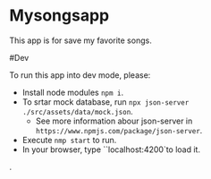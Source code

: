 # Mysongsapp

This app is for save my favorite songs.

#Dev

To run this app into dev mode, please:

- Install node modules `npm i`.
- To srtar mock database, run `npx json-server ./src/assets/data/mock.json`.
  - See more information abour json-server in `https://www.npmjs.com/package/json-server`.
- Execute `nmp start` to run.
- In your browser, type ``localhost:4200`to load it.

.
